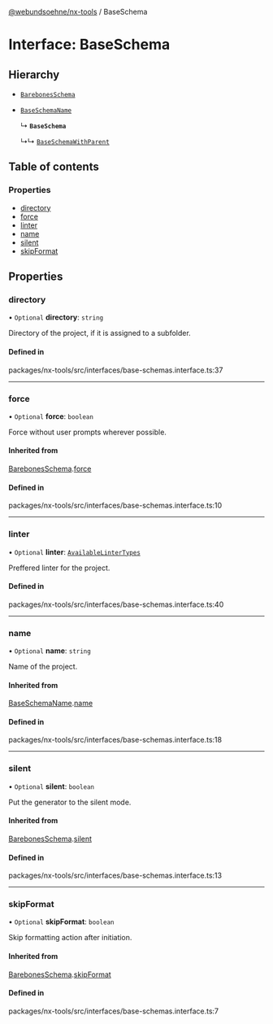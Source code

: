 [@webundsoehne/nx-tools](../README.md) / BaseSchema

# Interface: BaseSchema

## Hierarchy

- [`BarebonesSchema`](BarebonesSchema.md)

- [`BaseSchemaName`](BaseSchemaName.md)

  ↳ **`BaseSchema`**

  ↳↳ [`BaseSchemaWithParent`](BaseSchemaWithParent.md)

## Table of contents

### Properties

- [directory](BaseSchema.md#directory)
- [force](BaseSchema.md#force)
- [linter](BaseSchema.md#linter)
- [name](BaseSchema.md#name)
- [silent](BaseSchema.md#silent)
- [skipFormat](BaseSchema.md#skipformat)

## Properties

### directory

• `Optional` **directory**: `string`

Directory of the project, if it is assigned to a subfolder.

#### Defined in

packages/nx-tools/src/interfaces/base-schemas.interface.ts:37

___

### force

• `Optional` **force**: `boolean`

Force without user prompts wherever possible.

#### Inherited from

[BarebonesSchema](BarebonesSchema.md).[force](BarebonesSchema.md#force)

#### Defined in

packages/nx-tools/src/interfaces/base-schemas.interface.ts:10

___

### linter

• `Optional` **linter**: [`AvailableLinterTypes`](../enums/AvailableLinterTypes.md)

Preffered linter for the project.

#### Defined in

packages/nx-tools/src/interfaces/base-schemas.interface.ts:40

___

### name

• `Optional` **name**: `string`

Name of the project.

#### Inherited from

[BaseSchemaName](BaseSchemaName.md).[name](BaseSchemaName.md#name)

#### Defined in

packages/nx-tools/src/interfaces/base-schemas.interface.ts:18

___

### silent

• `Optional` **silent**: `boolean`

Put the generator to the silent mode.

#### Inherited from

[BarebonesSchema](BarebonesSchema.md).[silent](BarebonesSchema.md#silent)

#### Defined in

packages/nx-tools/src/interfaces/base-schemas.interface.ts:13

___

### skipFormat

• `Optional` **skipFormat**: `boolean`

Skip formatting action after initiation.

#### Inherited from

[BarebonesSchema](BarebonesSchema.md).[skipFormat](BarebonesSchema.md#skipformat)

#### Defined in

packages/nx-tools/src/interfaces/base-schemas.interface.ts:7
